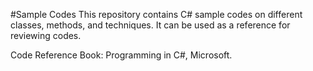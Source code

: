 #Sample Codes
This repository contains C# sample codes on different classes, methods, and techniques.
It can be used as a reference for reviewing codes.

Code Reference Book: Programming in C#, Microsoft.

